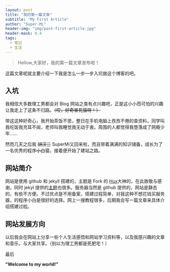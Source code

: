 ```yaml
---
layout: post
title: "我的第一篇文章"
subtitle: "My First Article"
author: "Super-Mi"
header-img: "img/post-first-article.jpg"
header-mask: 0.4
tags:
  - 笔记
  - 生活
---
```


> Hellow,大家好，我的第一篇文章发布啦！

这篇文章呢就主要介绍一下我是怎么一步一步入坑做这个博客的吧。

## 入坑

我相信大多数理工男都会对 Blog 网站之类有点兴趣吧，正是这小小而可怕的兴趣让我走上了这条不归路。~~（哎，好奇害死猫呀！）~~

带这这种好奇心，我开始茶饭不思，整日在手机电脑上孜孜不倦的查资料，同学叫我吃饭我充耳不闻，老师叫我睡觉我无动于衷。周围的人都觉得我堕落成了网瘾少年......

然而几天之后我 ~~胡汉三~~ SuperMi又回来啦，而且带着满满的知识储备，成长为了一名优秀的程序~~小白~~猿，接着便开始了建站之路。

## 网站简介

网站是使用 github 和 jekyll 搭建的，主题是 Fork 的 [Hux](https://github.com/Huxpro/huxpro.github.io)大神的，在此致敬与感谢。同时 jekyl 提供的[主题](http://jekyllthemes.org/)也很多。服务器当然是 github 提供的，网站是静态的，有些不方便。不过优点是不用备案，搭建过程简单，对我这种不想花钱买服务器，的程序小白是很好的选择。网上一搜教程很多，后期我会写一篇文章来具体介绍搭建过程。

## 网站发展方向

以后我会在网站上分享一些个人生活感悟和网站学习资料等，以及我感兴趣的文章和音乐，与大家共享。（别以为理工男都是死肥宅！）

最后

**"Welcome to my world!"**
